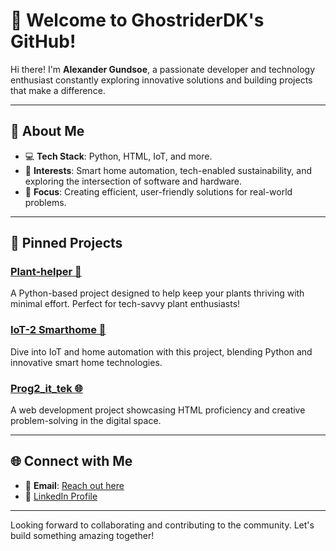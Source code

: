# 👋 Welcome to GhostriderDK's GitHub!

Hi there! I'm **Alexander Gundsoe**, a passionate developer and technology enthusiast constantly exploring innovative solutions and building projects that make a difference.

---

## 🌟 About Me
- 💻 **Tech Stack**: Python, HTML, IoT, and more.
- 🌱 **Interests**: Smart home automation, tech-enabled sustainability, and exploring the intersection of software and hardware.
- 🎯 **Focus**: Creating efficient, user-friendly solutions for real-world problems.

---

## 📌 Pinned Projects

### [Plant-helper 🌱](https://github.com/GhostriderDK/Plant-helper)
A Python-based project designed to help keep your plants thriving with minimal effort. Perfect for tech-savvy plant enthusiasts!

### [IoT-2 Smarthome 🏡](https://github.com/GhostriderDK/IoT-2_smarthome)
Dive into IoT and home automation with this project, blending Python and innovative smart home technologies.

### [Prog2_it_tek 🌐](https://github.com/GhostriderDK/Prog2_it_tek)
A web development project showcasing HTML proficiency and creative problem-solving in the digital space.

---

## 🌐 Connect with Me
- 📧 **Email**: [Reach out here](mailto:algu0001@stud.kea.dk)
- 💼 [LinkedIn Profile](https://www.linkedin.com/in/alexander-gundsø)

---

Looking forward to collaborating and contributing to the community. Let's build something amazing together!
